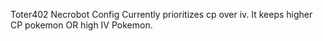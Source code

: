 Toter402 Necrobot Config
Currently prioritizes cp over iv. It keeps higher CP pokemon OR high IV Pokemon.
